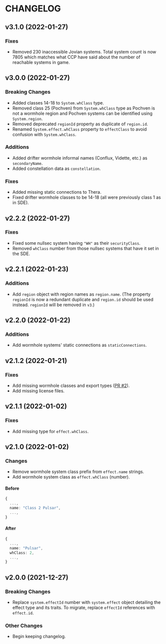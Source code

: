 # CHANGELOG

## v3.1.0 (2022-01-27)

### Fixes

- Removed 230 inaccessible Jovian systems. Total system count is now 7805 which matches what CCP have said about the number of reachable systems in game.

## v3.0.0 (2022-01-27)

### Breaking Changes

- Added classes 14-18 to `System.whClass` type.
- Removed class 25 (Pochven) from `System.whClass` type as Pochven is not a wormhole region and Pochven systems can be identified using `System.region`.
- Removed deprecated `regionId` property as duplicate of `region.id`.
- Renamed `System.effect.whClass` property to `effectClass` to avoid confusion with `System.whClass`.

### Additions

- Added drifter wormhole informal names (Conflux, Vidette, etc.) as `secondaryName`.
- Added constellation data as `constellation`.

### Fixes

- Added missing static connections to Thera.
- Fixed drifter wormhole classes to be 14-18 (all were previously class 1 as in SDE).

## v2.2.2 (2022-01-27)

### Fixes

- Fixed some nullsec system having `"WH"` as their `securityClass`.
- Removed `whClass` number from those nullsec systems that have it set in the SDE.

## v2.2.1 (2022-01-23)

### Additions

- Add `region` object with region names as `region.name`. (The property `regionId` is now a redundant duplicate and `region.id` should be used instead. `regionId` will be removed in `v3`.)

## v2.2.0 (2022-01-22)

### Additions

- Add wormhole systems' static connections as `staticConnections`.

## v2.1.2 (2022-01-21)

### Fixes

- Add missing wormhole classes and export types ([PR #2](https://github.com/joonashak/eve-data/pull/2)).
- Add missing license files.

## v2.1.1 (2022-01-02)

### Fixes

- Add missing type for `effect.whClass`.

## v2.1.0 (2022-01-02)

### Changes

- Remove wormhole system class prefix from `effect.name` strings.
- Add wormhole system class as `effect.whClass` (number).

#### Before

```typescript
{
  ...,
  name: "Class 2 Pulsar",
  ...,
}
```

#### After

```typescript
{
  ...,
  name: "Pulsar",
  whClass: 2,
  ...,
}
```

## v2.0.0 (2021-12-27)

### Breaking Changes

- Replace `system.effectId` number with `system.effect` object detailing the effect type and its traits. To migrate, replace `effectId` references with `effect.id`.

### Other Changes

- Begin keeping changelog.
